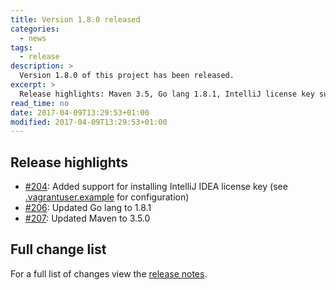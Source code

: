 ```yaml
---
title: Version 1.8.0 released
categories:
  - news
tags:
  - release
description: >
  Version 1.8.0 of this project has been released.
excerpt: >
  Release highlights: Maven 3.5, Go lang 1.8.1, IntelliJ license key support...
read_time: no
date: 2017-04-09T13:29:53+01:00
modified: 2017-04-09T13:29:53+01:00
---
```


## Release highlights

* [#204](https://github.com/gantsign/development-environment/pull/204):
  Added support for installing IntelliJ IDEA license key
  (see [.vagrantuser.example](https://github.com/gantsign/development-environment/blob/1.8.0/.vagrantuser.example#L84)
  for configuration)
* [#206](https://github.com/gantsign/development-environment/pull/206):
  Updated Go lang to 1.8.1
* [#207](https://github.com/gantsign/development-environment/pull/207):
  Updated Maven to 3.5.0

## Full change list

For a full list of changes view the
[release notes](https://github.com/gantsign/development-environment/releases/tag/1.8.0).
